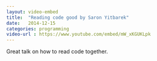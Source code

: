 ```yaml
---
layout: video-embed
title:  "Reading code good by Saron Yitbarek"
date:   2014-12-15
categories: programming
video-url : https://www.youtube.com/embed/mW_xKGUKLpk
---
```

Great talk on how to read code together.
